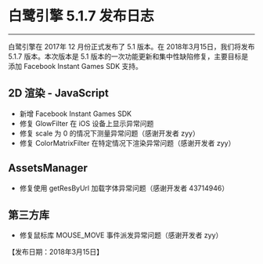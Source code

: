 # 白鹭引擎 5.1.7 发布日志


---

白鹭引擎在 2017年 12 月份正式发布了 5.1 版本。在 2018年3月15日，我们将发布 5.1.7 版本。本次版本是 5.1 版本的一次功能更新和集中性缺陷修复，主要目标是添加 Facebook Instant Games SDK 支持。



## 2D 渲染 - JavaScript 

* 新增 Facebook Instant Games SDK
* 修复 GlowFilter 在 iOS 设备上显示异常问题
* 修复 scale 为 0 的情况下测量异常问题（感谢开发者 zyy）
* 修复 ColorMatrixFilter 在特定情况下渲染异常问题（感谢开发者 zyy）

## AssetsManager
* 修复使用 getResByUrl 加载字体异常问题（感谢开发者 43714946）

## 第三方库
* 修复鼠标库 MOUSE_MOVE 事件派发异常问题（感谢开发者 zyy）


【发布日期：2018年3月15日】